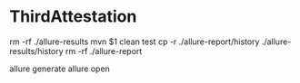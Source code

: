 # ThirdAttestation

rm -rf ./allure-results
mvn $1 clean test
cp -r ./allure-report/history ./allure-results/history
rm -rf ./allure-report

allure generate
allure open
